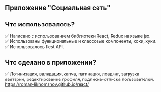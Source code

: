 ## Приложение "Социальная сеть"

## Что использовалось?
:white_check_mark: Написано с использованием библиотеки React, Redux на языке jsx.   
:white_check_mark: Использованы функциональные и классовые компоненты, хоки, хуки.  
:white_check_mark: Использовалось Rest API. 

## Что сделано в приложении?
:white_check_mark: Логинизация, валидация, капча, пагинация, лоадинг, загрузка аватарки, редактирование профиля, подписка-отписка пользователей.  
https://roman-likhomanov.github.io/react/
